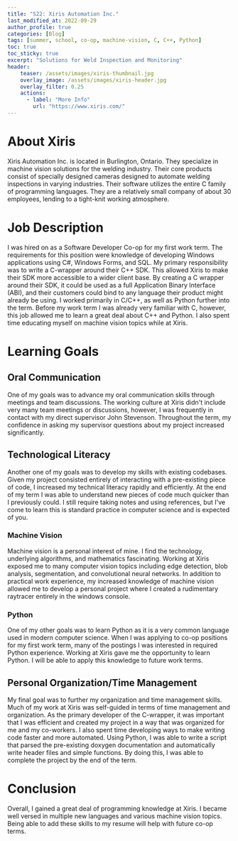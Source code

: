 ```yaml
---
title: "S22: Xiris Automation Inc."
last_modified_at: 2022-09-29
author_profile: true
categories: [Blog]
tags: [summer, school, co-op, machine-vision, C, C++, Python]
toc: true
toc_sticky: true
excerpt: "Solutions for Weld Inspection and Monitoring"
header:
    teaser: /assets/images/xiris-thumbnail.jpg
    overlay_image: /assets/images/xiris-header.jpg
    overlay_filter: 0.25
    actions:
      - label: "More Info"
        url: "https://www.xiris.com/"
---
```


# About Xiris
Xiris Automation Inc. is located in Burlington, Ontario. They specialize in machine vision solutions for the welding industry. Their core products consist of specially designed cameras designed to automate welding inspections in varying industries. Their software utilizes the entire C family of programming languages. They are a relatively small company of about 30 employees, lending to a tight-knit working atmosphere.

# Job Description
I was hired on as a Software Developer Co-op for my first work term. The requirements for this position were knowledge of developing Windows applications using C#, Windows Forms, and SQL. My primary responsibility was to write a C-wrapper around their C++ SDK. This allowed Xiris to make their SDK more accessible to a wider client base. By creating a C wrapper around their SDK, it could be used as a full Application Binary Interface (ABI), and their customers could bind to any language their product might already be using. I worked primarily in C/C++, as well as Python further into the term. Before my work term I was already very familiar with C, however, this job allowed me to learn a great deal about C++ and Python. I also spent time educating myself on machine vision topics while at Xiris. 

# Learning Goals
## Oral Communication
One of my goals was to advance my oral communication skills through meetings and team discussions. The working culture at Xiris didn't include very many team meetings or discussions, however, I was frequently in contact with my direct supervisor John Stevenson. Throughout the term, my confidence in asking my supervisor questions about my project increased significantly.
## Technological Literacy
Another one of my goals was to develop my skills with existing codebases. Given my project consisted entirely of interacting with a pre-existing piece of code, I increased my technical literacy rapidly and efficiently. At the end of my term I was able to understand new pieces of code much quicker than I previously could. I still require taking notes and using references, but I've come to learn this is standard practice in computer science and is expected of you.
### Machine Vision
Machine vision is a personal interest of mine. I find the technology, underlying algorithms, and mathematics fascinating. Working at Xiris exposed me to many computer vision topics including edge detection, blob analysis, segmentation, and convolutional neural networks. In addition to practical work experience, my increased knowledge of machine vision allowed me to develop a personal project where I created a rudimentary raytracer entirely in the windows console. 
### Python
One of my other goals was to learn Python as it is a very common language used in modern computer science. When I was applying to co-op positions for my first work term, many of the postings I was interested in required Python experience. Working at Xiris gave me the opportunity to learn Python. I will be able to apply this knowledge to future work terms.
## Personal Organization/Time Management
My final goal was to further my organization and time management skills. Much of my work at Xiris was self-guided in terms of time management and organization. As the primary developer of the C-wrapper, it was important that I was efficient and created my project in a way that was organized for me and my co-workers. I also spent time developing ways to make writing code faster and more automated. Using Python, I was able to write a script that parsed the pre-existing doxygen documentation and automatically write header files and simple functions. By doing this, I was able to complete the project by the end of the term.

# Conclusion
Overall, I gained a great deal of programming knowledge at Xiris. I became well versed in multiple new languages and various machine vision topics. Being able to add these skills to my resume will help with future co-op terms.

